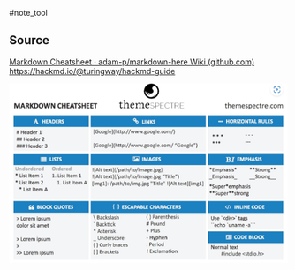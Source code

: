 #note_tool

## Source
[Markdown Cheatsheet · adam-p/markdown-here Wiki (github.com)](https://github.com/adam-p/markdown-here/wiki/Markdown-Cheatsheet)
https://hackmd.io/@turingway/hackmd-guide


![](Pasted%20image%2020240325195131.png)